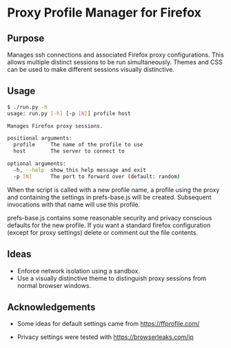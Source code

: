 # Proxy Profile Manager for Firefox

## Purpose
Manages ssh connections and associated Firefox proxy configurations.
This allows multiple distinct sessions to be run simultaneously. Themes
and CSS can be used to make different sessions visually distinctive.

## Usage

```bash
$ ./run.py -h
usage: run.py [-h] [-p [N]] profile host

Manages Firefox proxy sessions.

positional arguments:
  profile     The name of the profile to use
  host        The server to connect to

optional arguments:
  -h, --help  show this help message and exit
  -p [N]      The port to forward over (default: random)
```

When the script is called with a new profile name, a profile using the proxy
and containing the settings in prefs-base.js will be created. Subsequent
invocations with that name will use this profile.

prefs-base.js contains some reasonable security and privacy conscious
defaults for the new profile. If you want a standard firefox configuration 
(except for proxy settings) delete or comment out the file contents.

## Ideas
- Enforce network isolation using a sandbox.
- Use a visually distinctive theme to distinguish proxy sessions from
normal browser windows.

## Acknowledgements
- Some ideas for default settings came from https://ffprofile.com/

- Privacy settings were tested with https://browserleaks.com/ip
